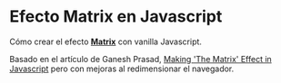 # Efecto Matrix en Javascript

Cómo crear el efecto [**Matrix**](https://g.co/kgs/y1bL8y) con vanilla Javascript.

Basado en el artículo de Ganesh Prasad, [Making 'The Matrix' Effect in Javascript](https://dev.to/gnsp/making-the-matrix-effect-in-javascript-din) pero con mejoras al redimensionar el navegador.